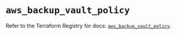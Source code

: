 # `aws_backup_vault_policy`

Refer to the Terraform Registry for docs: [`aws_backup_vault_policy`](https://registry.terraform.io/providers/hashicorp/aws/5.84.0/docs/resources/backup_vault_policy).
